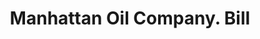 ---
doi: 10.7916/D8ZG845G
date_other: '1907'
date_other_textual: '1907'
form: printed ephemera
genre:
- Invoices
name:
- Manhattan Oil Company
object_in_context_url: https://biggert.cul.columbia.edu/items/view/ave_biggert_00136
subject_hierarchical_geographic:
- Des Moines, Iowa, United States
subject_name:
- Manhattan Oil Company
title: Manhattan Oil Company. Bill
sort_title: Manhattan Oil Company. Bill
call_number: ave_biggert_00136
coordinates:
- 41.590833333333336,-93.62083333333332
pid: ave_biggert_00136
identifiers: ave_biggert_00136
thumbnail: https://derivativo-2.library.columbia.edu/iiif/2/ldpd:343006/full/!256,256/0/native.jpg
permalink: "/biggert/ave_biggert_00136/"
layout: iiif-image-page
---